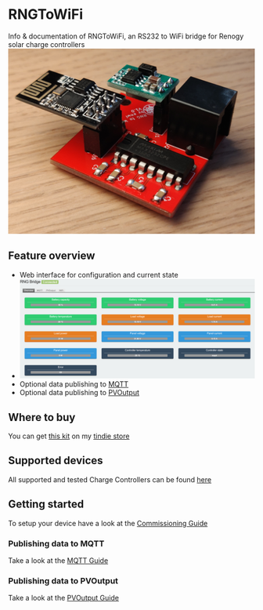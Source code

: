 # RNGToWiFi
Info &amp; documentation of RNGToWiFi, an RS232 to WiFi bridge for Renogy solar charge controllers
![pcb](https://github.com/enwi/RNGToWiFi/blob/master/images/populated_pcb.jpg)

## Feature overview
 - Web interface for configuration and current state
 - ![web interface](https://github.com/enwi/RNGToWiFi/blob/master/images/webinterface.png)
 - Optional data publishing to [MQTT](https://en.wikipedia.org/wiki/MQTT)
 - Optional data publishing to [PVOutput](https://pvoutput.org)

## Where to buy
You can get [this kit](https://www.tindie.com/products/21360/) on my [tindie store](https://www.tindie.com/stores/enwi/#store-section-products)

## Supported devices
All supported and tested Charge Controllers can be found [here](https://github.com/enwi/RNGToWiFi/blob/master/controllers.md)

## Getting started
To setup your device have a look at the [Commissioning Guide](https://github.com/enwi/RNGToWiFi/blob/master/comissioning.md)

### Publishing data to MQTT
Take a look at the [MQTT Guide](https://github.com/enwi/RNGToWiFi/blob/master/mqtt.md)

### Publishing data to PVOutput
Take a look at the [PVOutput Guide](https://github.com/enwi/RNGToWiFi/blob/master/pvoutput.md)
